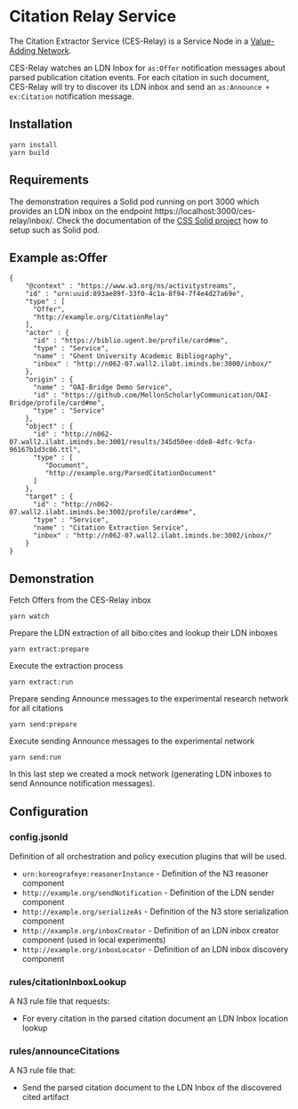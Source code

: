 # Citation Relay Service

The Citation Extractor Service (CES-Relay) is a Service Node in a [Value-Adding Network](https://www.eventnotifications.net).

CES-Relay watches an LDN Inbox for `as:Offer` notification messages about parsed publication citation events. For each citation in such document, CES-Relay will try to discover its LDN inbox and send an `as:Announce + ex:Citation` notification message.

## Installation

```
yarn install
yarn build
```

## Requirements

The demonstration requires a Solid pod running on port 3000 which provides an
LDN inbox on the endpoint https://localhost:3000/ces-relay/inbox/. Check the documentation of the [CSS Solid project](https://github.com/CommunitySolidServer/CommunitySolidServer) how to setup such as Solid pod.

## Example as:Offer

```(json)
{
    "@context" : "https://www.w3.org/ns/activitystreams",
    "id" : "urn:uuid:893ae89f-33f0-4c1a-8f94-7f4e4d27a69e",
    "type" : [
      "Offer",
      "http://example.org/CitationRelay"
    ],
    "actor" : {
      "id" : "https://biblio.ugent.be/profile/card#me",
      "type" : "Service",
      "name" : "Ghent University Academic Bibliography",
      "inbox" : "http://n062-07.wall2.ilabt.iminds.be:3000/inbox/"
    },
    "origin" : {
      "name" : "OAI-Bridge Demo Service",
      "id" : "https://github.com/MellonScholarlyCommunication/OAI-Bridge/profile/card#me",
      "type" : "Service"
    },
    "object" : {
      "id" : "http://n062-07.wall2.ilabt.iminds.be:3001/results/345d50ee-dde8-4dfc-9cfa-96167b1d3c86.ttl",
      "type" : [
         "Document",
         "http://example.org/ParsedCitationDocument"
      ]
    },
    "target" : {
      "id" : "http://n062-07.wall2.ilabt.iminds.be:3002/profile/card#me",
      "type" : "Service",
      "name" : "Citation Extraction Service",
      "inbox" : "http://n062-07.wall2.ilabt.iminds.be:3002/inbox/"
    }
}
```

## Demonstration

Fetch Offers from the CES-Relay inbox

```
yarn watch
```

Prepare the LDN extraction of all bibo:cites and lookup their LDN inboxes

```
yarn extract:prepare
```

Execute the extraction process

```
yarn extract:run
```

Prepare sending Announce messages to the experimental research network for all citations

```
yarn send:prepare
```

Execute sending Announce messages to the experimental network

```
yarn send:run
```

In this last step we created a mock network (generating LDN inboxes to send Announce notification messages).

## Configuration

### config.jsonld

Definition of all orchestration and policy execution plugins that will be used.

- `urn:koreografeye:reasonerInstance` - Definition of the N3 reasoner component
- `http://example.org/sendNotification` - Definition of the LDN sender component
- `http://example.org/serializeAs` - Definition of the N3 store serialization component
- `http://example.org/inboxCreator` - Definition of an LDN inbox creator component (used in local experiments)
- `http://example.org/inboxLocator` - Definition of an LDN inbox discovery component

### rules/citationInboxLookup

A N3 rule file that requests:

- For every citation in the parsed citation document an LDN Inbox location lookup

### rules/announceCitations

A N3 rule file that:

- Send the parsed citation document to the LDN Inbox of the discovered cited artifact